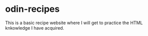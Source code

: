 # odin-recipes
This is a basic recipe website where I will get to practice the HTML knkowledge I have acquired. 